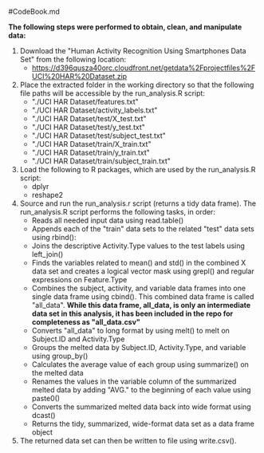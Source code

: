 #CodeBook.md

**The following steps were performed to obtain, clean, and manipulate data:**

1. Download the "Human Activity Recognition Using Smartphones Data Set" from the following location:
    + https://d396qusza40orc.cloudfront.net/getdata%2Fprojectfiles%2FUCI%20HAR%20Dataset.zip
2. Place the extracted folder in the working directory so that the following file paths will be accessible by the run_analysis.R script:
    + "./UCI HAR Dataset/features.txt"
    + "./UCI HAR Dataset/activity_labels.txt"
    + "./UCI HAR Dataset/test/X_test.txt"
    + "./UCI HAR Dataset/test/y_test.txt"
    + "./UCI HAR Dataset/test/subject_test.txt"
    + "./UCI HAR Dataset/train/X_train.txt"
    + "./UCI HAR Dataset/train/y_train.txt"
    + "./UCI HAR Dataset/train/subject_train.txt"
3. Load the following to R packages, which are used by the run_analysis.R script:
    + dplyr
    + reshape2
4. Source and run the run_analysis.r script (returns a tidy data frame). The run_analysis.R script performs the following tasks, in order:
    + Reads all needed input data using read.table()
    + Appends each of the "train" data sets to the related "test" data sets using rbind():
    + Joins the descriptive Activity.Type values to the test labels using left_join()
    + Finds the variables related to mean() and std() in the combined X data set and creates a logical vector mask using grepl() and regular expressions on Feature.Type
    + Combines the subject, activity, and variable data frames into one single data frame using cbind(). This combined data frame is called "all_data". **While this data frame, all_data, is only an intermediate data set in this analysis, it has been included in the repo for completeness as "all_data.csv"**
    + Converts "all_data" to long format by using melt() to melt on Subject.ID and Activity.Type
    + Groups the melted data by Subject.ID, Activity.Type, and variable using group_by()
    + Calculates the average value of each group using summarize() on the melted data
    + Renames the values in the variable column of the summarized melted data by adding "AVG." to the beginning of each value using paste0()
    + Converts the summarized melted data back into wide format using dcast()
    + Returns the tidy, summarized, wide-format data set as a data frame object
5. The returned data set can then be written to file using write.csv().

